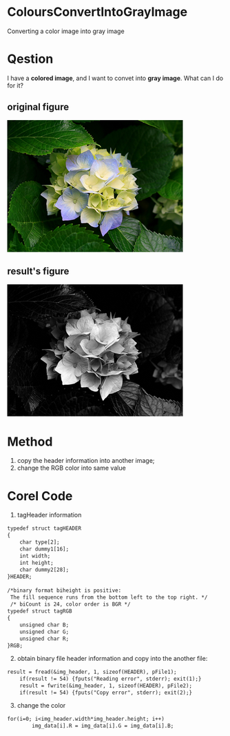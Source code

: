 # ColoursConvertIntoGrayImage
Converting a color image into gray image
# Qestion
I have a **colored image**, and I want to convet into **gray image**. What can I do for it?
## original figure 
![flower.bmp](https://github.com/MasterBaymax/ColoursConvertIntoGrayImage/blob/master/flower.bmp)
## result's figure
![gray.bmp](https://github.com/MasterBaymax/ColoursConvertIntoGrayImage/blob/master/gray.bmp)
# Method
1. copy the header information into another image;
2. change the RGB color into same value
# Corel Code
1. tagHeader information
```
typedef struct tagHEADER
{
    char type[2];
    char dummy1[16];
    int width;
    int height;
    char dummy2[28];
}HEADER;

/*binary format biheight is positive:
 The fill sequence runs from the bottom left to the top right. */
 /* biCount is 24, color order is BGR */
typedef struct tagRGB
{
    unsigned char B;
    unsigned char G;
    unsigned char R;
}RGB;
```
2. obtain binary file header information and copy into the another file:
```
result = fread(&img_header, 1, sizeof(HEADER), pFile1);
    if(result != 54) {fputs("Reading error", stderr); exit(1);}
    result = fwrite(&img_header, 1, sizeof(HEADER), pFile2);
    if(result != 54) {fputs("Copy error", stderr); exit(2);}
```
3. change the color
```
for(i=0; i<img_header.width*img_header.height; i++)
        img_data[i].R = img_data[i].G = img_data[i].B;
```
